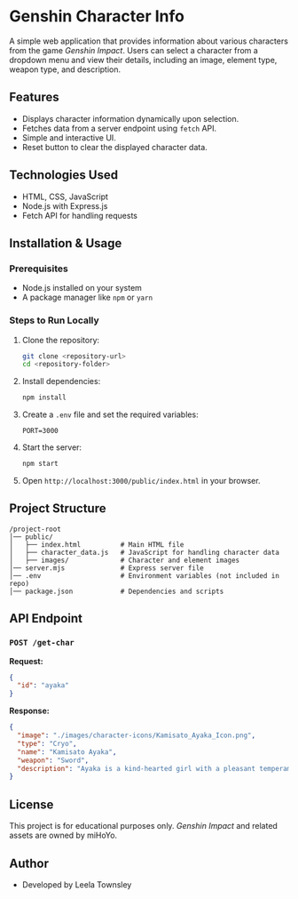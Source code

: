 # Genshin Character Info

A simple web application that provides information about various characters from the game *Genshin Impact*. Users can select a character from a dropdown menu and view their details, including an image, element type, weapon type, and description.

## Features
- Displays character information dynamically upon selection.
- Fetches data from a server endpoint using `fetch` API.
- Simple and interactive UI.
- Reset button to clear the displayed character data.

## Technologies Used
- HTML, CSS, JavaScript
- Node.js with Express.js
- Fetch API for handling requests

## Installation & Usage
### Prerequisites
- Node.js installed on your system
- A package manager like `npm` or `yarn`

### Steps to Run Locally
1. Clone the repository:
   ```sh
   git clone <repository-url>
   cd <repository-folder>
   ```
2. Install dependencies:
   ```sh
   npm install
   ```
3. Create a `.env` file and set the required variables:
   ```
   PORT=3000
   ```
4. Start the server:
   ```sh
   npm start
   ```
5. Open `http://localhost:3000/public/index.html` in your browser.

## Project Structure
```
/project-root
│── public/
│   ├── index.html          # Main HTML file
│   ├── character_data.js   # JavaScript for handling character data
│   ├── images/             # Character and element images
│── server.mjs              # Express server file
│── .env                    # Environment variables (not included in repo)
│── package.json            # Dependencies and scripts
```

## API Endpoint
### `POST /get-char`
**Request:**
```json
{
  "id": "ayaka"
}
```

**Response:**
```json
{
  "image": "./images/character-icons/Kamisato_Ayaka_Icon.png",
  "type": "Cryo",
  "name": "Kamisato Ayaka",
  "weapon": "Sword",
  "description": "Ayaka is a kind-hearted girl with a pleasant temperament..."
}
```

## License
This project is for educational purposes only. *Genshin Impact* and related assets are owned by miHoYo.

## Author
- Developed by Leela Townsley


